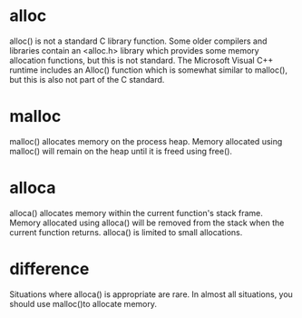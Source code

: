 # alloc
alloc() is not a standard C library function. Some older compilers and libraries contain an <alloc.h> library which provides some memory allocation functions, but this is not standard. The Microsoft Visual C++ runtime includes an Alloc() function which is somewhat similar to malloc(), but this is also not part of the C standard. 
 
# malloc
malloc() allocates memory on the process heap. Memory allocated using malloc() will remain on the heap until it is freed using free(). 

# alloca
alloca() allocates memory within the current function's stack frame. Memory allocated using alloca() will be removed from the stack when the current function returns. alloca() is limited to small allocations. 

# difference
Situations where alloca() is appropriate are rare. In almost all situations, you should use malloc()to allocate memory. 

